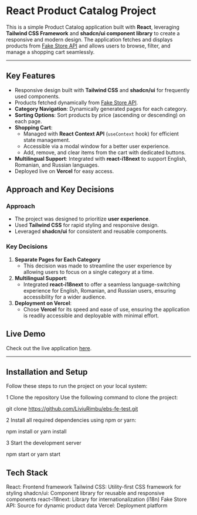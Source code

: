 #  React Product Catalog Project

This is a simple Product Catalog application  built with **React**, leveraging **Tailwind CSS Framework** and **shadcn/ui component library** to create a responsive and modern design. The application fetches and displays products from [Fake Store API](https://fakestoreapi.com/) and allows users to browse, filter, and manage a shopping cart seamlessly.

---

##  Key Features
- Responsive design built with **Tailwind CSS** and **shadcn/ui** for frequently used components.
- Products fetched dynamically from [Fake Store API](https://fakestoreapi.com/).
- **Category Navigation**: Dynamically generated pages for each category.
- **Sorting Options**: Sort products by price (ascending or descending) on each page.
- **Shopping Cart**:
    - Managed with **React Context API** (`useContext` hook) for efficient state management.
    - Accessible via a modal window for a better user experience.
    - Add, remove, and clear items from the cart with dedicated buttons.
- **Multilingual Support**: Integrated with **react-i18next** to support English, Romanian, and Russian languages.
- Deployed live on **Vercel** for easy access.

##  Approach and Key Decisions

### Approach
- The project was designed to prioritize **user experience**.
- Used **Tailwind CSS** for rapid styling and responsive design.
- Leveraged **shadcn/ui** for consistent and reusable components.

### Key Decisions
1. **Separate Pages for Each Category**
    - This decision was made to streamline the user experience by allowing users to focus on a single category at a time.
2. **Multilingual Support**:
    - Integrated **react-i18next** to offer a seamless language-switching experience for English, Romanian, and Russian users, ensuring accessibility for a wider audience.
4. **Deployment on Vercel**:
    - Chose **Vercel** for its speed and ease of use, ensuring the application is readily accessible and deployable with minimal effort.


##  Live Demo
Check out the live application [here](https://ebs-fe-test.vercel.app/).

---

##  Installation and Setup

Follow these steps to run the project on your local system:
 
1 Clone the repository
Use the following command to clone the project:

git clone https://github.com/LiviuRimbu/ebs-fe-test.git

2 Install all required dependencies using npm or yarn:

npm install
or
yarn install

3 Start the development server

npm start
or
yarn start


##    Tech Stack
React: Frontend framework
Tailwind CSS: Utility-first CSS framework for styling
shadcn/ui: Component library for reusable and responsive components
react-i18next: Library for internationalization (i18n)
Fake Store API: Source for dynamic product data
Vercel: Deployment platform